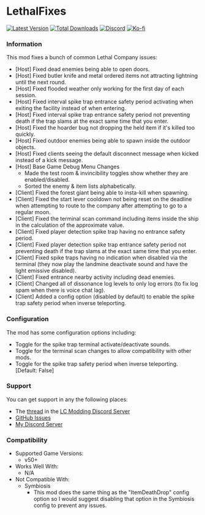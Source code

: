 # LethalFixes

[![Latest Version](https://img.shields.io/thunderstore/v/Dev1A3/LethalFixes?style=for-the-badge&logo=thunderstore&logoColor=white)](https://thunderstore.io/c/lethal-company/p/Dev1A3/LethalFixes)
[![Total Downloads](https://img.shields.io/thunderstore/dt/Dev1A3/LethalFixes?style=for-the-badge&logo=thunderstore&logoColor=white)](https://thunderstore.io/c/lethal-company/p/Dev1A3/LethalFixes)
[![Discord](https://img.shields.io/discord/646323142737788928?style=for-the-badge&logo=discord&logoColor=white&label=Discord)](https://discord.gg/DZD2apDnMM)
[![Ko-fi](https://img.shields.io/badge/Donate-F16061.svg?style=for-the-badge&logo=ko-fi&logoColor=white&label=Ko-fi)](https://ko-fi.com/K3K8SOM8U)

### Information

This mod fixes a bunch of common Lethal Company issues:

- [Host] Fixed dead enemies being able to open doors.
- [Host] Fixed butler knife and metal ordered items not attracting lightning until the next round.
- [Host] Fixed flooded weather only working for the first day of each session.
- [Host] Fixed interval spike trap entrance safety period activating when exiting the facility instead of when entering.
- [Host] Fixed interval spike trap entrance safety period not preventing death if the trap slams at the exact same time that you enter.
- [Host] Fixed the hoarder bug not dropping the held item if it's killed too quickly.
- [Host] Fixed outdoor enemies being able to spawn inside the outdoor objects.
- [Host] Fixed clients seeing the default disconnect message when kicked instead of a kick message.
- [Host] Base Game Debug Menu Changes
  - Made the test room & invincibility toggles show whether they are enabled/disabled.
  - Sorted the enemy & item lists alphabetically.
- [Client] Fixed the forest giant being able to insta-kill when spawning.
- [Client] Fixed the start lever cooldown not being reset on the deadline when attempting to route to the company after attempting to go to a regular moon.
- [Client] Fixed the terminal scan command including items inside the ship in the calculation of the approximate value.
- [Client] Fixed player detection spike trap having no entrance safety period.
- [Client] Fixed player detection spike trap entrance safety period not preventing death if the trap slams at the exact same time that you enter.
- [Client] Fixed spike traps having no indication when disabled via the terminal (they now play the landmine deactivate sound and have the light emissive disabled).
- [Client] Fixed entrance nearby activity including dead enemies.
- [Client] Changed all of dissonance log levels to only log errors (to fix log spam when there is voice chat lag).
- [Client] Added a config option (disabled by default) to enable the spike trap safety period when inverse teleporting.

### Configuration

The mod has some configuration options including:

- Toggle for the spike trap terminal activate/deactivate sounds.
- Toggle for the terminal scan changes to allow compatibility with other mods.
- Toggle for the spike trap safety period when inverse teleporting. [Default: False]

### Support

You can get support in any the following places:

- The [thread](https://discord.com/channels/1168655651455639582/1235731485894643722) in the [LC Modding Discord Server](https://discord.gg/lcmod)
- [GitHub Issues](https://github.com/1A3Dev/LC-LethalFixes/issues)
- [My Discord Server](https://discord.gg/DZD2apDnMM)

### Compatibility

- Supported Game Versions:
  - v50+
- Works Well With:
  - N/A
- Not Compatible With:
  - Symbiosis
    - This mod does the same thing as the "ItemDeathDrop" config option so I would suggest disabling that option in the Symbiosis config to prevent any issues.
